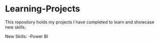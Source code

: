 # Learning-Projects
This repository holds my projects I have completed to learn and showcase new skills.

New Skills:
-Power BI
